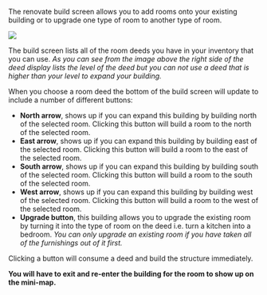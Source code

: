 ---
---
The renovate build screen allows you to add rooms onto your existing building or to upgrade one type of room to another type of room.

![](http://www.forlornonline.com/images/rennovatebuild.jpg)

The build screen lists all of the room deeds you have in your inventory that you can use. _As you can see from the image above the right side of the deed display lists the level of the deed but you can not use a deed that is higher than your level to expand your building._

When you choose a room deed the bottom of the build screen will update to include a number of different buttons:

*   **North arrow**, shows up if you can expand this building by building north of the selected room. Clicking this button will build a room to the north of the selected room.
*   **East arrow**, shows up if you can expand this building by building east of the selected room. Clicking this button will build a room to the east of the selected room.
*   **South arrow**, shows up if you can expand this building by building south of the selected room. Clicking this button will build a room to the south of the selected room.
*   **West arrow**, shows up if you can expand this building by building west of the selected room. Clicking this button will build a room to the west of the selected room.
*   **Upgrade button**, this building allows you to upgrade the existing room by turning it into the type of room on the deed i.e. turn a kitchen into a bedroom. _You can only upgrade an existing room if you have taken all of the furnishings out of it first._

Clicking a button will consume a deed and build the structure immediately.

**You will have to exit and re-enter the building for the room to show up on the mini-map.**